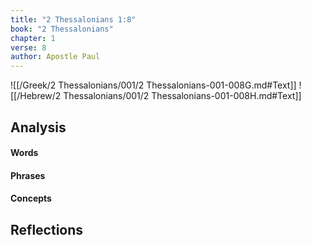 ```yaml
---
title: "2 Thessalonians 1:8"
book: "2 Thessalonians"
chapter: 1
verse: 8
author: Apostle Paul
---
```

![[/Greek/2 Thessalonians/001/2 Thessalonians-001-008G.md#Text]]
![[/Hebrew/2 Thessalonians/001/2 Thessalonians-001-008H.md#Text]]

## Analysis

#### Words

#### Phrases

#### Concepts

## Reflections
